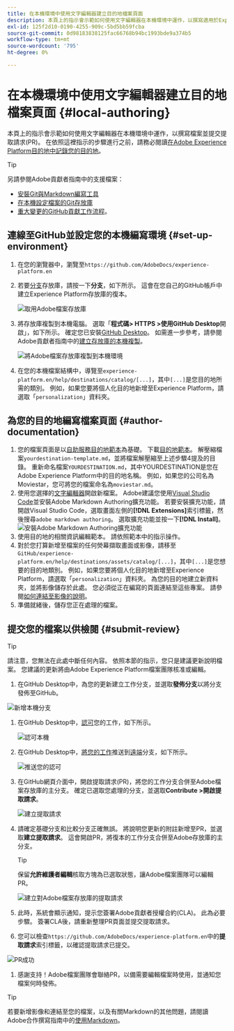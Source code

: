 ```yaml
---
title: 在本機環境中使用文字編輯器建立目的地檔案頁面
description: 本頁上的指示會示範如何使用文字編輯器在本機環境中運作，以撰寫適用於Experience Platform目的地的檔案頁面並提交以供檢閱。
exl-id: 125f2d10-0190-4255-909c-5bd5bb59fcba
source-git-commit: 0d98183838125fac66768b94bc1993bde9a374b5
workflow-type: tm+mt
source-wordcount: '795'
ht-degree: 0%

---
```


# 在本機環境中使用文字編輯器建立目的地檔案頁面 {#local-authoring}

本頁上的指示會示範如何使用文字編輯器在本機環境中運作，以撰寫檔案並提交提取請求(PR)。 在依照這裡指示的步驟進行之前，請務必閱讀[在Adobe Experience Platform目的地中記錄您的目的地](./documentation-instructions.md)。

>[!TIP]
>
>另請參閱Adobe貢獻者指南中的支援檔案：
>* [安裝Git與Markdown編寫工具](https://experienceleague.adobe.com/docs/contributor/contributor-guide/setup/install-tools.html)
>* [在本機設定檔案的Git存放庫](https://experienceleague.adobe.com/docs/contributor/contributor-guide/setup/local-repo.html)
>* [重大變更的GitHub貢獻工作流程](https://experienceleague.adobe.com/docs/contributor/contributor-guide/setup/full-workflow.html)。

## 連線至GitHub並設定您的本機編寫環境 {#set-up-environment}

1. 在您的瀏覽器中，瀏覽至`https://github.com/AdobeDocs/experience-platform.en`
2. 若要[分支](https://experienceleague.adobe.com/docs/contributor/contributor-guide/setup/local-repo.html#fork-the-repository)存放庫，請按一下&#x200B;**分支**，如下所示。 這會在您自己的GitHub帳戶中建立Experience Platform存放庫的復本。

   ![取用Adobe檔案存放庫](../assets/docs-framework/ssd-fork-repository.gif)

3. 將存放庫複製到本機電腦。 選取「**程式碼> HTTPS >使用GitHub Desktop**&#x200B;開啟」，如下所示。 確定您已安裝[GitHub Desktop](https://desktop.github.com/)。 如需進一步參考，請參閱Adobe貢獻者指南中的[建立存放庫的本機複製](https://experienceleague.adobe.com/docs/contributor/contributor-guide/setup/local-repo.html#create-a-local-clone-of-the-repository)。

   ![將Adobe檔案存放庫複製到本機環境](../assets/docs-framework/clone-local.png)

4. 在您的本機檔案結構中，導覽至`experience-platform.en/help/destinations/catalog/[...]`，其中`[...]`是您目的地所需的類別。 例如，如果您要將個人化目的地新增至Experience Platform，請選取「`personalization`」資料夾。

## 為您的目的地編寫檔案頁面 {#author-documentation}

1. 您的檔案頁面是以[自助服務目的地範本](../docs-framework/self-service-template.md)為基礎。 下載[目的地範本](../assets/docs-framework/yourdestination-template.zip)。 解壓縮檔案`yourdestination-template.md`，並將檔案解壓縮至上述步驟4提及的目錄。  重新命名檔案`YOURDESTINATION.md`，其中YOURDESTINATION是您在Adobe Experience Platform中的目的地名稱。 例如，如果您的公司名為Moviestar，您可將您的檔案命名為`moviestar.md`。
2. 使用您選擇的[文字編輯器](https://experienceleague.adobe.com/docs/contributor/contributor-guide/setup/install-tools.html#understand-markdown-editors)開啟新檔案。 Adobe建議您使用[Visual Studio Code](https://code.visualstudio.com/)並安裝Adobe Markdown Authoring擴充功能。 若要安裝擴充功能，請開啟Visual Studio Code，選取畫面左側的&#x200B;**[!DNL Extensions]**&#x200B;索引標籤，然後搜尋`adobe markdown authoring`。 選取擴充功能並按一下&#x200B;**[!DNL Install]**。
   ![安裝Adobe Markdown Authoring擴充功能](../assets/docs-framework/install-adobe-markdown-extension.gif)
3. 使用目的地的相關資訊編輯範本。 請依照範本中的指示操作。
4. 對於您打算新增至檔案的任何熒幕擷取畫面或影像，請移至`GitHub/experience-platform.en/help/destinations/assets/catalog/[...]`，其中`[...]`是您想要的目的地類別。 例如，如果您要將個人化目的地新增至Experience Platform，請選取「`personalization`」資料夾。 為您的目的地建立新資料夾，並將影像儲存於此處。 您必須從正在編寫的頁面連結至這些專案。 請參閱[如何連結至影像的說明](https://experienceleague.adobe.com/docs/contributor/contributor-guide/writing-essentials/linking.html#link-to-images)。
5. 準備就緒後，儲存您正在處理的檔案。

## 提交您的檔案以供檢閱 {#submit-review}

>[!TIP]
>
>請注意，您無法在此處中斷任何內容。 依照本節的指示，您只是建議更新說明檔案。 您建議的更新將由Adobe Experience Platform檔案團隊核准或編輯。

1. 在GitHub Desktop中，為您的更新建立工作分支，並選取&#x200B;**發佈分支**&#x200B;以將分支發佈至GitHub。

![新增本機分支](../assets/docs-framework/new-branch-local.gif)

1. 在GitHub Desktop中，[認可](https://docs.github.com/en/free-pro-team@latest/github/getting-started-with-github/github-glossary#commit)您的工作，如下所示。

   ![認可本機](../assets/docs-framework/commit-local.png)

1. 在GitHub Desktop中，[將您的工作](https://docs.github.com/en/free-pro-team@latest/github/getting-started-with-github/github-glossary#push)推送到[遠端](https://docs.github.com/en/free-pro-team@latest/github/getting-started-with-github/github-glossary#remote)分支，如下所示。

   ![推送您的認可](../assets/docs-framework/push-local-to-remote.png)

1. 在GitHub網頁介面中，開啟提取請求(PR)，將您的工作分支合併至Adobe檔案存放庫的主分支。 確定已選取您處理的分支，並選取&#x200B;**Contribute >開啟提取請求**。

   ![建立提取請求](../assets/docs-framework/ssd-create-pull-request-1.gif)

1. 請確定基礎分支和比較分支正確無誤。 將說明您更新的附註新增至PR，並選取&#x200B;**建立提取請求**。 這會開啟PR，將復本的工作分支合併至Adobe存放庫的主分支。

   >[!TIP]
   >
   >保留&#x200B;**允許維護者編輯**&#x200B;核取方塊為已選取狀態，讓Adobe檔案團隊可以編輯PR。

   ![建立對Adobe檔案存放庫的提取請求](../assets/docs-framework/ssd-create-pull-request-2.png)

1. 此時，系統會顯示通知，提示您簽署Adobe貢獻者授權合約(CLA)。 此為必要步驟。 簽署CLA後，請重新整理PR頁面並提交提取請求。

1. 您可以檢查`https://github.com/AdobeDocs/experience-platform.en`中的&#x200B;**提取請求**&#x200B;索引標籤，以確認提取請求已提交。

![PR成功](../assets/docs-framework/ssd-pr-successful.png)

1. 感謝支持！Adobe檔案團隊會聯絡PR，以備需要編輯檔案時使用，並通知您檔案何時發佈。

>[!TIP]
>
>若要新增影像和連結至您的檔案，以及有關Markdown的其他問題，請閱讀Adobe合作撰寫指南中的[使用Markdown](https://experienceleague.adobe.com/docs/contributor/contributor-guide/writing-essentials/markdown.html)。
